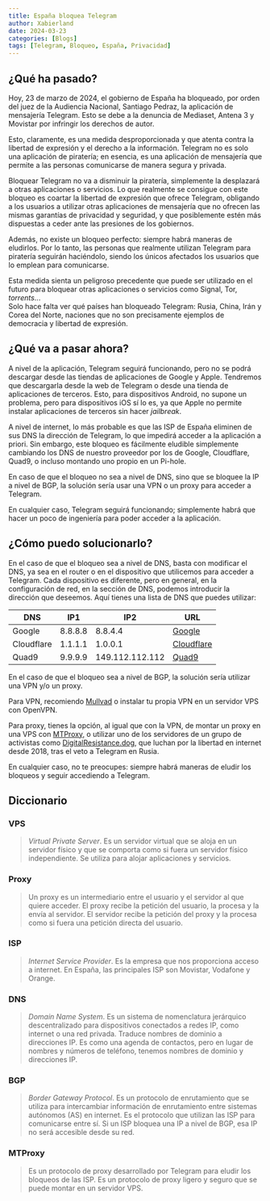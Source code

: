```yaml
---
title: España bloquea Telegram
author: Xabierland
date: 2024-03-23
categories: [Blogs]
tags: [Telegram, Bloqueo, España, Privacidad]
---
```


## ¿Qué ha pasado?

Hoy, 23 de marzo de 2024, el gobierno de España ha bloqueado, por orden del juez de la Audiencia Nacional, Santiago Pedraz, la aplicación de mensajería Telegram. Esto se debe a la denuncia de Mediaset, Antena 3 y Movistar por infringir los derechos de autor.

Esto, claramente, es una medida desproporcionada y que atenta contra la libertad de expresión y el derecho a la información. Telegram no es solo una aplicación de piratería; en esencia, es una aplicación de mensajería que permite a las personas comunicarse de manera segura y privada.

Bloquear Telegram no va a disminuir la piratería, simplemente la desplazará a otras aplicaciones o servicios. Lo que realmente se consigue con este bloqueo es coartar la libertad de expresión que ofrece Telegram, obligando a los usuarios a utilizar otras aplicaciones de mensajería que no ofrecen las mismas garantías de privacidad y seguridad, y que posiblemente estén más dispuestas a ceder ante las presiones de los gobiernos.

Además, no existe un bloqueo perfecto: siempre habrá maneras de eludirlos. Por lo tanto, las personas que realmente utilizan Telegram para piratería seguirán haciéndolo, siendo los únicos afectados los usuarios que lo emplean para comunicarse.

Esta medida sienta un peligroso precedente que puede ser utilizado en el futuro para bloquear otras aplicaciones o servicios como Signal, Tor, *torrents*...  
Solo hace falta ver qué países han bloqueado Telegram: Rusia, China, Irán y Corea del Norte, naciones que no son precisamente ejemplos de democracia y libertad de expresión.

## ¿Qué va a pasar ahora?

A nivel de la aplicación, Telegram seguirá funcionando, pero no se podrá descargar desde las tiendas de aplicaciones de Google y Apple. Tendremos que descargarla desde la web de Telegram o desde una tienda de aplicaciones de terceros. Esto, para dispositivos Android, no supone un problema, pero para dispositivos iOS sí lo es, ya que Apple no permite instalar aplicaciones de terceros sin hacer *jailbreak*.

A nivel de internet, lo más probable es que las ISP de España eliminen de sus DNS la dirección de Telegram, lo que impedirá acceder a la aplicación a priori. Sin embargo, este bloqueo es fácilmente eludible simplemente cambiando los DNS de nuestro proveedor por los de Google, Cloudflare, Quad9, o incluso montando uno propio en un Pi-hole.

En caso de que el bloqueo no sea a nivel de DNS, sino que se bloquee la IP a nivel de BGP, la solución sería usar una VPN o un proxy para acceder a Telegram.

En cualquier caso, Telegram seguirá funcionando; simplemente habrá que hacer un poco de ingeniería para poder acceder a la aplicación.

## ¿Cómo puedo solucionarlo?

En el caso de que el bloqueo sea a nivel de DNS, basta con modificar el DNS, ya sea en el router o en el dispositivo que utilicemos para acceder a Telegram. Cada dispositivo es diferente, pero en general, en la configuración de red, en la sección de DNS, podemos introducir la dirección que deseemos. Aquí tienes una lista de DNS que puedes utilizar:

| DNS        | IP1     | IP2             | URL                                                                |
| ---------- | ------- | --------------- | ------------------------------------------------------------------ |
| Google     | 8.8.8.8 | 8.8.4.4         | [Google](https://developers.google.com/speed/public-dns?hl=es-419) |
| Cloudflare | 1.1.1.1 | 1.0.0.1         | [Cloudflare](https://developers.cloudflare.com/)                   |
| Quad9      | 9.9.9.9 | 149.112.112.112 | [Quad9](https://www.quad9.net/)                                    |

En el caso de que el bloqueo sea a nivel de BGP, la solución sería utilizar una VPN y/o un proxy.

Para VPN, recomiendo [Mullvad](https://mullvad.net/es) o instalar tu propia VPN en un servidor VPS con OpenVPN.

Para proxy, tienes la opción, al igual que con la VPN, de montar un proxy en una VPS con [MTProxy](https://github.com/TelegramMessenger/MTProxy), o utilizar uno de los servidores de un grupo de activistas como [DigitalResistance.dog](https://digitalresistance.dog/), que luchan por la libertad en internet desde 2018, tras el veto a Telegram en Rusia.

En cualquier caso, no te preocupes: siempre habrá maneras de eludir los bloqueos y seguir accediendo a Telegram.

## Diccionario

### VPS

> *Virtual Private Server*. Es un servidor virtual que se aloja en un servidor físico y que se comporta como si fuera un servidor físico independiente. Se utiliza para alojar aplicaciones y servicios.

### Proxy

> Un proxy es un intermediario entre el usuario y el servidor al que quiere acceder. El proxy recibe la petición del usuario, la procesa y la envía al servidor. El servidor recibe la petición del proxy y la procesa como si fuera una petición directa del usuario.

### ISP

> *Internet Service Provider*. Es la empresa que nos proporciona acceso a internet. En España, las principales ISP son Movistar, Vodafone y Orange.

### DNS

> *Domain Name System*. Es un sistema de nomenclatura jerárquico descentralizado para dispositivos conectados a redes IP, como internet o una red privada. Traduce nombres de dominio a direcciones IP. Es como una agenda de contactos, pero en lugar de nombres y números de teléfono, tenemos nombres de dominio y direcciones IP.

### BGP

> *Border Gateway Protocol*. Es un protocolo de enrutamiento que se utiliza para intercambiar información de enrutamiento entre sistemas autónomos (AS) en internet. Es el protocolo que utilizan las ISP para comunicarse entre sí. Si un ISP bloquea una IP a nivel de BGP, esa IP no será accesible desde su red.

### MTProxy

> Es un protocolo de proxy desarrollado por Telegram para eludir los bloqueos de las ISP. Es un protocolo de proxy ligero y seguro que se puede montar en un servidor VPS.
